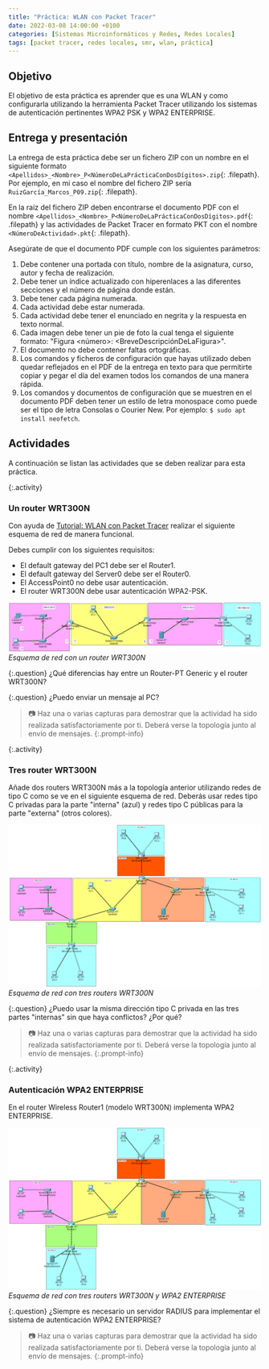 ```yaml
---
title: "Práctica: WLAN con Packet Tracer"
date: 2022-03-08 14:00:00 +0100
categories: [Sistemas Microinformáticos y Redes, Redes Locales]
tags: [packet tracer, redes locales, smr, wlan, práctica]
---
```


## Objetivo

El objetivo de esta práctica es aprender que es una WLAN y como configurarla utilizando la herramienta Packet Tracer utilizando los sistemas de autenticación pertinentes WPA2 PSK y WPA2 ENTERPRISE.

## Entrega y presentación

La entrega de esta práctica debe ser un fichero ZIP con un nombre en el siguiente formato `<Apellidos>_<Nombre>_P<NúmeroDeLaPrácticaConDosDígitos>.zip`{: .filepath}. Por ejemplo, en mi caso el nombre del fichero ZIP sería `RuizGarcía_Marcos_P09.zip`{: .filepath}.

En la raíz del fichero ZIP deben encontrarse el documento PDF con el nombre `<Apellidos>_<Nombre>_P<NúmeroDeLaPrácticaConDosDígitos>.pdf`{: .filepath} y las actividades de Packet Tracer en formato PKT con el nombre `<NúmeroDeActividad>.pkt`{: .filepath}.

Asegúrate de que el documento PDF cumple con los siguientes parámetros:

1. Debe contener una portada con título, nombre de la asignatura, curso, autor y fecha de realización.
2. Debe tener un índice actualizado con hiperenlaces a las diferentes secciones y el número de página donde están.
3. Debe tener cada página numerada.
4. Cada actividad debe estar numerada. 
5. Cada actividad debe tener el enunciado en negrita y la respuesta en texto normal.
6. Cada imagen debe tener un pie de foto la cual tenga el siguiente formato: "Figura \<número\>: \<BreveDescripciónDeLaFigura\>".
7. El documento no debe contener faltas ortográficas.
8. Los comandos y ficheros de configuración que hayas utilizado deben quedar reflejados en el PDF de la entrega en texto para que permitirte copiar y pegar el día del examen todos los comandos de una manera rápida.
9. Los comandos y documentos de configuración que se muestren en el documento PDF deben tener un estilo de letra monospace como puede ser el tipo de letra Consolas o Courier New. Por ejemplo: `$ sudo apt install neofetch`.

## Actividades

A continuación se listan las actividades que se deben realizar para esta práctica.

{:.activity}
### Un router WRT300N

Con ayuda de [Tutorial: WLAN con Packet Tracer](/posts/tutorial-wlan-packet-tracer) realizar el siguiente esquema de red de manera funcional.

Debes cumplir con los siguientes requisitos:

- El default gateway del PC1 debe ser el Router1.
- El default gateway del Server0 debe ser el Router0.
- El AccessPoint0 no debe usar autenticación.
- El router WRT300N debe usar autenticación WPA2-PSK.

![Esquema de red con un router WRT300N](/assets/img/practica-wlan-packet-tracer/esquemaRed1.png)
_Esquema de red con un router WRT300N_

{:.question}
¿Qué diferencias hay entre un Router-PT Generic y el router WRT300N?

{:.question}
¿Puedo enviar un mensaje al PC?

> 📷 Haz una o varias capturas para demostrar que la actividad ha sido realizada satisfactoriamente por ti. Deberá verse la topología junto al envío de mensajes.
{:.prompt-info}

{:.activity}
### Tres router WRT300N

Añade dos routers WRT300N más a la topología anterior utilizando redes de tipo C como se ve en el siguiente esquema de red. Deberás usar redes tipo C privadas para la parte "interna" (azul) y redes tipo C públicas para la parte "externa" (otros colores).

![Esquema de red con tres routers WRT300N](/assets/img/practica-wlan-packet-tracer/esquemaRed2.png)
_Esquema de red con tres routers WRT300N_

{:.question}
¿Puedo usar la misma dirección tipo C privada en las tres partes "internas" sin que haya conflictos? ¿Por qué?

> 📷 Haz una o varias capturas para demostrar que la actividad ha sido realizada satisfactoriamente por ti. Deberá verse la topología junto al envío de mensajes.
{:.prompt-info}

{:.activity}
### Autenticación WPA2 ENTERPRISE

En el router Wireless Router1 (modelo WRT300N) implementa WPA2 ENTERPRISE.

![Esquema de red con tres routers WRT300N y WPA2 ENTERPRISE](/assets/img/practica-wlan-packet-tracer/esquemaRed3.png)
_Esquema de red con tres routers WRT300N y WPA2 ENTERPRISE_

{:.question}
¿Siempre es necesario un servidor RADIUS para implementar el sistema de autenticación WPA2 ENTERPRISE?

> 📷 Haz una o varias capturas para demostrar que la actividad ha sido realizada satisfactoriamente por ti. Deberá verse la topología junto al envío de mensajes.
{:.prompt-info}